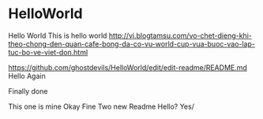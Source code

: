 # HelloWorld
Hello World
This is hello world
http://vi.blogtamsu.com/vo-chet-dieng-khi-theo-chong-den-quan-cafe-bong-da-co-vu-world-cup-vua-buoc-vao-lap-tuc-bo-ve-viet-don.html

https://github.com/ghostdevils/HelloWorld/edit/edit-readme/README.md
Hello
Again

Finally done

This one is mine
Okay
Fine
Two
new Readme
Hello?
Yes/
